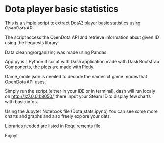 # Dota player basic statistics

This is a simple script to extract DotA2 player basic statistics using OpenDota API.

The script access the OpenDota API and retrieve information about given ID using the Requests library.

Data cleaning/organizing was made using Pandas.

App.py is a Python 3 script with Dash application made with Dash Bootstrap Components, the plots are made with Plotly.

Game_mode.json is needed to decode the names of game modes that OpenDota API uses.

Simply run the script (either in your IDE or in terminal), dash will run localy on http://127.0.0.1:8050/, there input your Steam ID to display few charts with basic infos.

Using the Jupyter Notebook file (Dota_stats.ipynb) You can see some more charts and graphs and also freely explore your data.

Libraries needed are listed in Requirements file.

Enjoy!
